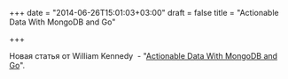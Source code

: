 +++
date = "2014-06-26T15:01:03+03:00"
draft = false
title = "Actionable Data With MongoDB and Go"

+++

<p>Новая статья от&nbsp;William Kennedy &nbsp;- &quot;<a href="http://www.goinggo.net/2014/06/actionable-data-with-mongodb-and-go.html">Actionable Data With MongoDB and Go</a>&quot;.</p>


